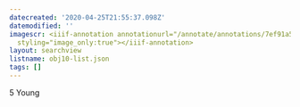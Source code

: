 ```yaml
---
datecreated: '2020-04-25T21:55:37.098Z'
datemodified: ''
imagescr: <iiif-annotation annotationurl="/annotate/annotations/7ef91a56-873f-11ea-9144-5254008afee6.json"
  styling="image_only:true"></iiif-annotation>
layout: searchview
listname: obj10-list.json
tags: []
---
```

5 Young